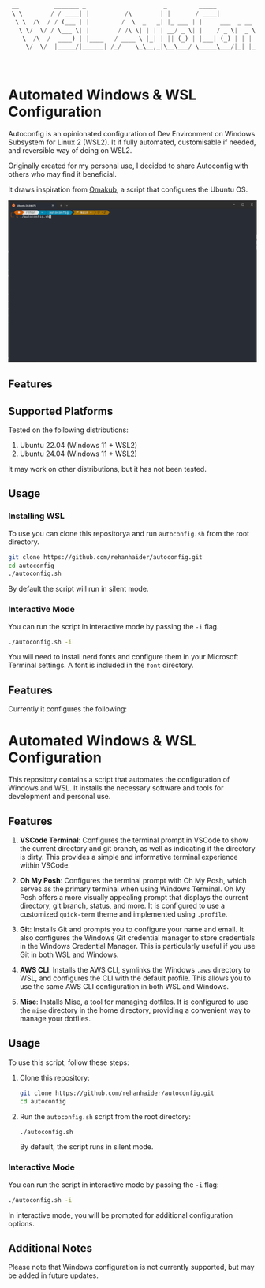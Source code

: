 ```python
 __          _______ _                      _         _____             __ _
 \ \        / / ____| |          /\        | |       / ____|           / _(_)
  \ \  /\  / / (___ | |         /  \  _   _| |_ ___ | |     ___  _ __ | |_ _  __ _
   \ \/  \/ / \___ \| |        / /\ \| | | | __/ _ \| |    / _ \|  _ \|  _| |/ _  |
    \  /\  /  ____) | |____   / ____ \ |_| | || (_) | |___| (_) | | | | | | | (_| |
     \/  \/  |_____/|______| /_/    \_\__,_|\__\___/ \_____\___/|_| |_|_| |_|\__, |
                                                                              __/ |
                                                                             |___/
```

# Automated Windows & WSL Configuration

Autoconfig is an opinionated configuration of Dev Environment on Windows Subsystem for Linux 2 (WSL2). It if fully automated, customisable if needed, and reversible way of doing on WSL2.

Originally created for my personal use, I decided to share Autoconfig with others who may find it beneficial.

It draws inspiration from [Omakub](https://omakub.org/), a script that configures the Ubuntu OS.

![autoconfig automated configration of WSL2 development environment](./assets/autoconfig.gif)

## Features

## Supported Platforms

Tested on the following distributions:

1. Ubuntu 22.04 (Windows 11 + WSL2)
2. Ubuntu 24.04 (Windows 11 + WSL2)

It may work on other distributions, but it has not been tested.

## Usage

### Installing WSL

To use you can clone this repositorya and run `autoconfig.sh` from the root directory.

```bash
git clone https://github.com/rehanhaider/autoconfig.git
cd autoconfig
./autoconfig.sh
```

By default the script will run in silent mode.

### Interactive Mode

You can run the script in interactive mode by passing the `-i` flag.

```bash
./autoconfig.sh -i
```

You will need to install nerd fonts and configure them in your Microsoft Terminal settings. A font is included in the `font` directory.

## Features

Currently it configures the following:

# Automated Windows & WSL Configuration

This repository contains a script that automates the configuration of Windows and WSL. It installs the necessary software and tools for development and personal use.

## Features

1. **VSCode Terminal**: Configures the terminal prompt in VSCode to show the current directory and git branch, as well as indicating if the directory is dirty. This provides a simple and informative terminal experience within VSCode.

2. **Oh My Posh**: Configures the terminal prompt with Oh My Posh, which serves as the primary terminal when using Windows Terminal. Oh My Posh offers a more visually appealing prompt that displays the current directory, git branch, status, and more. It is configured to use a customized `quick-term` theme and implemented using `.profile`.

3. **Git**: Installs Git and prompts you to configure your name and email. It also configures the Windows Git credential manager to store credentials in the Windows Credential Manager. This is particularly useful if you use Git in both WSL and Windows.

4. **AWS CLI**: Installs the AWS CLI, symlinks the Windows `.aws` directory to WSL, and configures the CLI with the default profile. This allows you to use the same AWS CLI configuration in both WSL and Windows.

5. **Mise**: Installs Mise, a tool for managing dotfiles. It is configured to use the `mise` directory in the home directory, providing a convenient way to manage your dotfiles.

## Usage

To use this script, follow these steps:

1. Clone this repository:

   ```bash
   git clone https://github.com/rehanhaider/autoconfig.git
   cd autoconfig
   ```

2. Run the `autoconfig.sh` script from the root directory:

   ```bash
   ./autoconfig.sh
   ```

   By default, the script runs in silent mode.

### Interactive Mode

You can run the script in interactive mode by passing the `-i` flag:

```bash
./autoconfig.sh -i
```

In interactive mode, you will be prompted for additional configuration options.

## Additional Notes

Please note that Windows configuration is not currently supported, but may be added in future updates.
